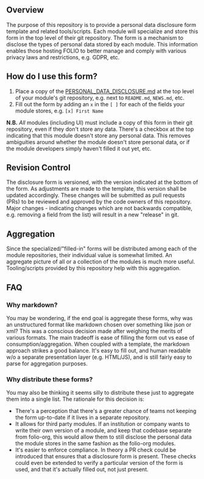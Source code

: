 ## Overview
The purpose of this repository is to provide a personal data disclosure form template and related tools/scripts.  Each module will specialize and store this form in the top level of their git repository.  The form is a mechanism to disclose the types of personal data stored by each module.  This information enables those hosting FOLIO to better manage and comply with various privacy laws and restrictions, e.g. GDPR, etc.

## How do I use this form?
1. Place a copy of the [PERSONAL_DATA_DISCLOSURE.md](PERSONAL_DATA_DISCLOSURE.md) at the top level of your module's git repository, e.g. next to `README.md`, `NEWS.md`, etc.
2. Fill out the form by adding an `x` in the `[ ]` for each of the fields your module stores, e.g. `[x] First Name`

**N.B.** _All_ modules (including UI) must include a copy of this form in their git repository, even if they don't store any data.  There's a checkbox at the top indicating that this module doesn't store any personal data.  This removes ambiguities around whether the module doesn't store personal data, or if the module developers simply haven't filled it out yet, etc.

## Revision Control
The disclosure form is versioned, with the version indicated at the bottom of the form.  As adjustments are made to the template, this version shall be updated accordingly.  These changes will be submitted as pull requests (PRs) to be reviewed and approved by the code owners of this repository.  Major changes - indicating changes which are not backwards compatible, e.g. removing a field from the list) will result in a new "release" in git.

## Aggregation
Since the specialized/"filled-in" forms will be distributed among each of the module repositories, their individual value is somewhat limited.  An aggregate picture of all or a collection of the modules is much more useful.  Tooling/scripts provided by this repository help with this aggregation.

## FAQ

### Why markdown?
You may be wondering, if the end goal is aggregate these forms, why was an unstructured format like markdown chosen over something like json or xml?  This was a conscious decision made after weighing the merits of various formats.  The main tradeoff is ease of filling the form out vs ease of consumption/aggregation.  When coupled with a template, the markdown approach strikes a good balance.  It's easy to fill out, and human readable w/o a separate presentation layer (e.g. HTML/JS), and is still fairly easy to parse for aggregation purposes.

### Why distribute these forms?
You may also be thinking it seems silly to distribute these just to aggregate them into a single list.  The rationale for this decision is:
* There's a perception that there's a greater chance of teams not keeping the form up-to-date if it lives in a separate repository.
* It allows for third party modules.  If an institution or company wants to write their own version of a module, and keep that codebase separate from folio-org, this would allow them to still disclose the personal data the module stores in the same fashion as the folio-org modules.
* It's easier to enforce compliance.  In theory a PR check could be introduced that ensures that a disclosure form is present.  These checks could even be extended to verify a particular version of the form is used, and that it's actually filled out, not just present.
